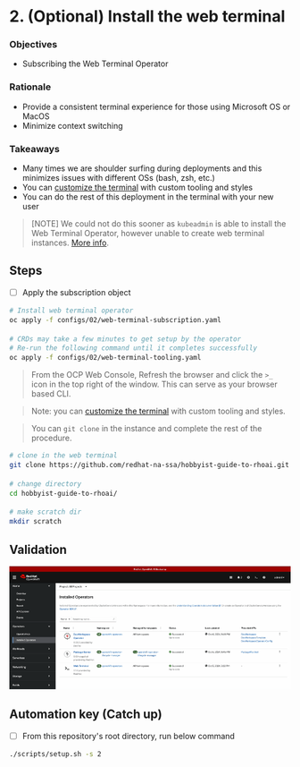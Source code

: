 # 2. (Optional) Install the web terminal

### Objectives

- Subscribing the Web Terminal Operator

### Rationale

- Provide a consistent terminal experience for those using Microsoft OS or MacOS
- Minimize context switching

### Takeaways

- Many times we are shoulder surfing during deployments and this minimizes issues with different OSs (bash, zsh, etc.)
- You can [customize the terminal](https://github.com/redhat-na-ssa/demo-ai-gitops-catalog/tree/main/components/operators/web-terminal) with custom tooling and styles
- You can do the rest of this deployment in the terminal with your new user

> [NOTE] We could not do this sooner as `kubeadmin` is able to install the Web Terminal Operator, however unable to create web terminal instances. [More info](https://github.com/redhat-developer/web-terminal-operator/issues/162).

## Steps

- [ ] Apply the subscription object

```sh
# Install web terminal operator
oc apply -f configs/02/web-terminal-subscription.yaml

# CRDs may take a few minutes to get setup by the operator
# Re-run the following command until it completes successfully
oc apply -f configs/02/web-terminal-tooling.yaml
```

> From the OCP Web Console, Refresh the browser and click the `>_` icon in the top right of the window. This can serve as your browser based CLI.

> Note: you can [customize the terminal](https://github.com/redhat-na-ssa/demo-ai-gitops-catalog/tree/main/components/operators/web-terminal) with custom tooling and styles.

> You can `git clone` in the instance and complete the rest of the procedure.

```sh
# clone in the web terminal
git clone https://github.com/redhat-na-ssa/hobbyist-guide-to-rhoai.git

# change directory
cd hobbyist-guide-to-rhoai/

# make scratch dir
mkdir scratch
```

## Validation

![](/assets/02-validation.gif)

## Automation key (Catch up)

- [ ] From this repository's root directory, run below command

```sh
./scripts/setup.sh -s 2
```
